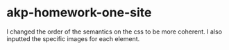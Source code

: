 # akp-homework-one-site
I changed the order of the semantics on the css to be more coherent. I also inputted the specific images  for each element. 